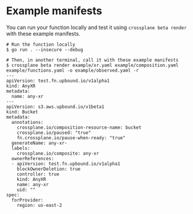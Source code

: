# Example manifests

You can run your function locally and test it using `crossplane beta render`
with these example manifests.

```shell
# Run the function locally
$ go run . --insecure --debug
```

```shell
# Then, in another terminal, call it with these example manifests
$ crossplane beta render example/xr.yaml example/composition.yaml example/functions.yaml -o example/observed.yaml -r
---
apiVersion: test.fn.upbound.io/v1alpha1
kind: AnyXR
metadata:
  name: any-xr
---
apiVersion: s3.aws.upbound.io/v1beta1
kind: Bucket
metadata:
  annotations:
    crossplane.io/composition-resource-name: bucket
    crossplane.io/paused: "true"
    fn.crossplane.io/pause-when-ready: "true"
  generateName: any-xr-
  labels:
    crossplane.io/composite: any-xr
  ownerReferences:
  - apiVersion: test.fn.upbound.io/v1alpha1
    blockOwnerDeletion: true
    controller: true
    kind: AnyXR
    name: any-xr
    uid: ""
spec:
  forProvider:
    region: us-east-2
```
